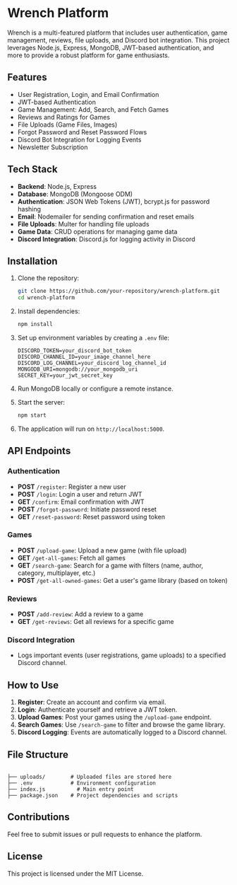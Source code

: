 
# Wrench Platform

Wrench is a multi-featured platform that includes user authentication, game management, reviews, file uploads, and Discord bot integration. This project leverages Node.js, Express, MongoDB, JWT-based authentication, and more to provide a robust platform for game enthusiasts.

## Features

- User Registration, Login, and Email Confirmation
- JWT-based Authentication
- Game Management: Add, Search, and Fetch Games
- Reviews and Ratings for Games
- File Uploads (Game Files, Images)
- Forgot Password and Reset Password Flows
- Discord Bot Integration for Logging Events
- Newsletter Subscription

## Tech Stack

- **Backend**: Node.js, Express
- **Database**: MongoDB (Mongoose ODM)
- **Authentication**: JSON Web Tokens (JWT), bcrypt.js for password hashing
- **Email**: Nodemailer for sending confirmation and reset emails
- **File Uploads**: Multer for handling file uploads
- **Game Data**: CRUD operations for managing game data
- **Discord Integration**: Discord.js for logging activity in Discord

## Installation

1. Clone the repository:

   ```bash
   git clone https://github.com/your-repository/wrench-platform.git
   cd wrench-platform
   ```

2. Install dependencies:

   ```bash
   npm install
   ```

3. Set up environment variables by creating a `.env` file:

   ```env
   DISCORD_TOKEN=your_discord_bot_token
   DISCORD_CHANNEL_ID=your_image_channel_here
   DISCORD_LOG_CHANNEL=your_discord_log_channel_id
   MONGODB_URI=mongodb://your_mongodb_uri
   SECRET_KEY=your_jwt_secret_key
   ```

4. Run MongoDB locally or configure a remote instance.

5. Start the server:

   ```bash
   npm start
   ```

6. The application will run on `http://localhost:5000`.

## API Endpoints

### Authentication

- **POST** `/register`: Register a new user
- **POST** `/login`: Login a user and return JWT
- **GET** `/confirm`: Email confirmation with JWT
- **POST** `/forgot-password`: Initiate password reset
- **GET** `/reset-password`: Reset password using token

### Games

- **POST** `/upload-game`: Upload a new game (with file upload)
- **GET** `/get-all-games`: Fetch all games
- **GET** `/search-game`: Search for a game with filters (name, author, category, multiplayer, etc.)
- **POST** `/get-all-owned-games`: Get a user's game library (based on token)

### Reviews

- **POST** `/add-review`: Add a review to a game
- **GET** `/get-reviews`: Get all reviews for a specific game

### Discord Integration

- Logs important events (user registrations, game uploads) to a specified Discord channel.

## How to Use

1. **Register**: Create an account and confirm via email.
2. **Login**: Authenticate yourself and retrieve a JWT token.
3. **Upload Games**: Post your games using the `/upload-game` endpoint.
4. **Search Games**: Use `/search-game` to filter and browse the game library.
5. **Discord Logging**: Events are automatically logged to a Discord channel.

## File Structure

```

├── uploads/        # Uploaded files are stored here
├── .env            # Environment configuration
├── index.js          # Main entry point
├── package.json    # Project dependencies and scripts
```

## Contributions

Feel free to submit issues or pull requests to enhance the platform.

## License

This project is licensed under the MIT License.
